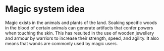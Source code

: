 # Magic system idea

Magic exists in the animals and plants of the land. Soaking specific woods in the blood of certain animals can generate artifacts that confer powers when touching the skin. This has resulted in the use of wooden jewellery and armour by warriors to increase their strength, speed, and agility. It also means that wands are commonly used by magic users.  
